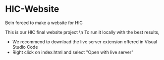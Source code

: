 # HIC-Website
Bein forced to make a website for HIC

This is our HIC final website project \n
To run it locally with the best results,
- We recommend to download the live server extension offered in Visual Studio Code
- Right click on index.html and select "Open with live server"
